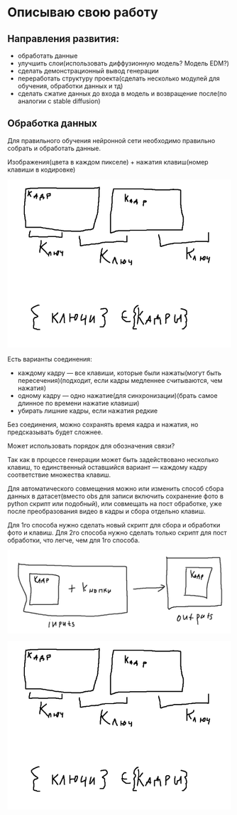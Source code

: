# Описываю свою работу

## Направления развития:
- обработать данные
- улучшить слои(использовать диффузионную модель? Модель EDM?)
- сделать демонстрационный вывод генерации
- переработать структуру проекта(сделать несколько модулей для обучения, обработки данных и тд)
- сделать сжатие данных до входа в модель и возвращение после(по аналогии с stable diffusion)

## Обработка данных

Для правильного обучения нейронной сети необходимо правильно собрать и обработать данные.

Изображения(цвета в каждом пикселе) + нажатия клавиш(номер клавиши в кодировке)

![Данные](screenshots/image.png)

Есть варианты соединения:
- каждому кадру — все клавиши, которые были нажаты(могут быть пересечения)(подходит, если кадры медленнее считываются, чем нажатия)
- одному кадру — одно нажатие(для синхронизации)(брать самое длинное по времени нажатие клавиши)
- убирать лишние кадры, если нажатия редкие

Без соединения, можно сохранять время кадра и нажатия, но предсказывать будет сложнее.

Может использовать порядок для обозначения связи?

Так как в процессе генерации может быть задействовано несколько клавиш, то единственный оставшийся вариант — каждому кадру соответствие множества клавиш.

Для автоматического совмещения можно или изменить способ сбора данных в датасет(вместо obs для записи включить сохранение фото в python скрипт или подобный), или совмещать на пост обработке, уже после преобразования видео в кадры и сбора отдельно клавиш.

Для 1го способа нужно сделать новый скрипт для сбора и обработки фото и клавиш.
Для 2го способа нужно сделать только скрипт для пост обработки, что легче, чем для 1го способа.

![Генерация](screenshots/image-1.png)

![alt text](screenshots/image.png)